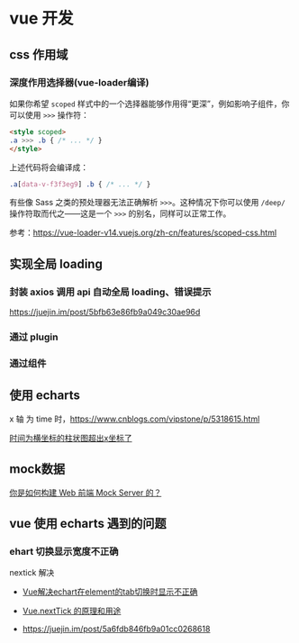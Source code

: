 # vue 开发

## css 作用域

### 深度作用选择器(vue-loader编译)

如果你希望 `scoped` 样式中的一个选择器能够作用得“更深”，例如影响子组件，你可以使用 `>>>` 操作符：

```html
<style scoped>
.a >>> .b { /* ... */ }
</style>
```

上述代码将会编译成：

```css
.a[data-v-f3f3eg9] .b { /* ... */ }
```

有些像 Sass 之类的预处理器无法正确解析 `>>>`。这种情况下你可以使用 `/deep/` 操作符取而代之——这是一个 `>>>` 的别名，同样可以正常工作。

参考：https://vue-loader-v14.vuejs.org/zh-cn/features/scoped-css.html

## 实现全局 loading

### 封装 axios 调用 api 自动全局 loading、错误提示

https://juejin.im/post/5bfb63e86fb9a049c30ae96d

### 通过 plugin

### 通过组件

## 使用 echarts

x 轴 为 time 时，https://www.cnblogs.com/vipstone/p/5318615.html

[时间为横坐标的柱状图超出x坐标了](https://github.com/apache/incubator-echarts/issues/5651)

## mock数据

[你是如何构建 Web 前端 Mock Server 的？](https://www.zhihu.com/question/35436669)

## vue 使用 echarts 遇到的问题

### ehart 切换显示宽度不正确

 nextick 解决

- [Vue解决echart在element的tab切换时显示不正确](https://blog.csdn.net/SanJiK/article/details/79764429)

- [Vue.nextTick 的原理和用途](https://segmentfault.com/a/1190000012861862)
- https://juejin.im/post/5a6fdb846fb9a01cc0268618



